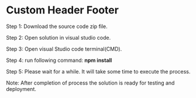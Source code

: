 # Custom Header Footer
Step 1: Download the source code zip file.

Step 2: Open solution in visual studio code.

Step 3: Open visual Studio code terminal(CMD).

Step 4: run following command:
<b>npm install</b>

Step 5: Please wait for a while. It will take some time to execute the process.

Note: After completion of process the solution is ready for testing and deployment.
